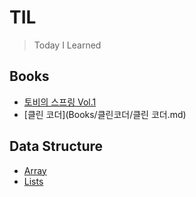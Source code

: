 # TIL
> Today I Learned

## Books
- [토비의 스프링 Vol.1](Books/토비의스프링)
- [클린 코더](Books/클린코더/클린 코더.md)

## Data Structure
- [Array](DataStructure/Array.md)
- [Lists](DataStructure/Lists.md)